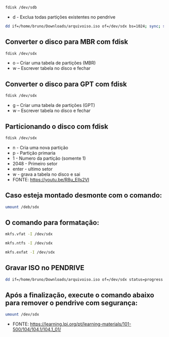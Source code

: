 &nbsp;

```bash
fdisk /dev/sdb

```

* d - Exclua todas partições existentes no pendrive

```bash
dd if=/home/bruno/Downloads/arquivoiso.iso of=/dev/sdx bs=1024; sync; status=progress

```


## Converter o disco para MBR com fdisk

```bash
fdisk /dev/sdx

```

* o – Criar uma tabela de partições (MBR) <br>
* w – Escrever tabela no disco e fechar


## Converter o disco para GPT com fdisk

```bash
fdisk /dev/sdx

```

* g – Criar uma tabela de partições (GPT)
* w – Escrever tabela no disco e fechar


## Particionando o disco com fdisk

```bash
fdisk /dev/sdx

```

* n - Cria uma nova partição
* p - Partição primaria
* 1 - Numero da partição (somente 1)
* 2048 - Primeiro setor
* enter - ultimo setor
* w - grava a tabela no disco e sai
* FONTE: <https://youtu.be/R8u_EIls2VI>


## Caso esteja montado desmonte com o comando:

```bash
umount /deb/sdx

```


## O comando para formatação:

```bash
mkfs.vfat -I /dev/sdx

```

```bash
mkfs.ntfs -I /dev/sdx

```

```bash
mkfs.exfat -I /dev/sdx

```


## Gravar ISO no PENDRIVE

```bash
dd if=/home/bruno/Downloads/arquivoiso.iso of=/dev/sdx status=progress && sync

```


## Após a finalização, execute o comando abaixo para remover o pendrive com segurança:

```bash
umount /dev/sdx

```

* FONTE: <https://learning.lpi.org/pt/learning-materials/101-500/104/104.1/104.1_01/>